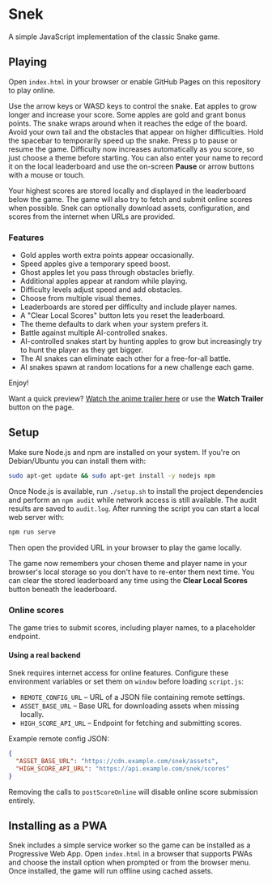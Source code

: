 # Snek

A simple JavaScript implementation of the classic Snake game.

## Playing

Open `index.html` in your browser or enable GitHub Pages on this repository to play online.

Use the arrow keys or WASD keys to control the snake. Eat apples to grow longer and increase your score. Some apples are gold and grant bonus points. The snake wraps around when it reaches the edge of the board. Avoid your own tail and the obstacles that appear on higher difficulties.
Hold the spacebar to temporarily speed up the snake. Press <kbd>p</kbd> to pause or resume the game. Difficulty now increases automatically as you score, so just choose a theme before starting.
You can also enter your name to record it on the local leaderboard and use the on-screen **Pause** or arrow buttons with a mouse or touch.

Your highest scores are stored locally and displayed in the leaderboard below the game. The game will also try to fetch and submit online scores when possible. Snek can optionally download assets, configuration, and scores from the internet when URLs are provided.

### Features

- Gold apples worth extra points appear occasionally.
- Speed apples give a temporary speed boost.
- Ghost apples let you pass through obstacles briefly.
- Additional apples appear at random while playing.
- Difficulty levels adjust speed and add obstacles.
- Choose from multiple visual themes.
- Leaderboards are stored per difficulty and include player names.
- A "Clear Local Scores" button lets you reset the leaderboard.
- The theme defaults to dark when your system prefers it.
- Battle against multiple AI-controlled snakes.
- AI-controlled snakes start by hunting apples to grow but increasingly try to
  hunt the player as they get bigger.
- The AI snakes can eliminate each other for a free-for-all battle.
- AI snakes spawn at random locations for a new challenge each game.

Enjoy!

Want a quick preview? [Watch the anime trailer here](https://sora.chatgpt.com/g/gen_01jxakwe5debwb775dzck502aa) or use the **Watch Trailer** button on the page.

## Setup

Make sure Node.js and npm are installed on your system. If you're on
Debian/Ubuntu you can install them with:

```bash
sudo apt-get update && sudo apt-get install -y nodejs npm
```

Once Node.js is available, run `./setup.sh` to install the project
dependencies and perform an `npm audit` while network access is still
available. The audit results are saved to `audit.log`. After running the
script you can start a local web server with:

```bash
npm run serve
```

Then open the provided URL in your browser to play the game locally.

The game now remembers your chosen theme and player name in your browser's
local storage so you don't have to re-enter them next time.
You can clear the stored leaderboard any time using the **Clear Local Scores**
button beneath the leaderboard.

### Online scores

The game tries to submit scores, including player names, to a placeholder
endpoint.

#### Using a real backend

Snek requires internet access for online features. Configure these environment variables or set them on `window` before loading `script.js`:

- `REMOTE_CONFIG_URL` &ndash; URL of a JSON file containing remote settings.
- `ASSET_BASE_URL` &ndash; Base URL for downloading assets when missing locally.
- `HIGH_SCORE_API_URL` &ndash; Endpoint for fetching and submitting scores.

Example remote config JSON:

```json
{
  "ASSET_BASE_URL": "https://cdn.example.com/snek/assets",
  "HIGH_SCORE_API_URL": "https://api.example.com/snek/scores"
}
```

Removing the calls to `postScoreOnline` will disable online score submission entirely.

## Installing as a PWA

Snek includes a simple service worker so the game can be installed as a Progressive Web App. Open `index.html` in a browser that supports PWAs and choose the install option when prompted or from the browser menu. Once installed, the game will run offline using cached assets.
